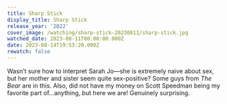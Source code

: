 ```yaml
---
title: Sharp Stick
display_title: Sharp Stick
release_year: '2022'
cover_image: /watching/sharp-stick-20230811/sharp-stick.jpg
watched_date: 2023-08-11T00:00:00.000Z
date: 2023-08-14T19:53:20.000Z
rewatch: false
---
```

Wasn’t sure how to interpret Sarah Jo—she is extremely naive about sex, but her mother and sister seem quite sex-positive? Some guys from _The Bear_ are in this. Also, did not have my money on Scott Speedman being my favorite part of…anything, but here we are! Genuinely surprising.
